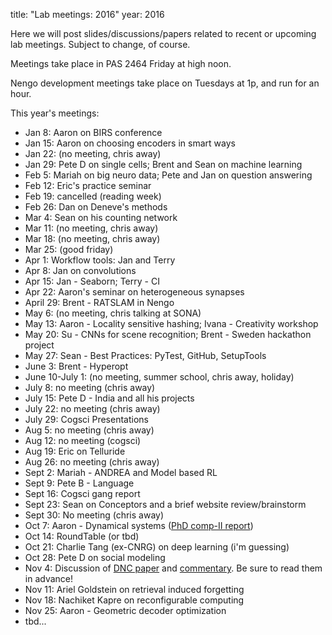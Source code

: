 title: "Lab meetings: 2016"
year: 2016

Here we will post slides/discussions/papers related to recent
or upcoming lab meetings.
Subject to change, of course.

Meetings take place in PAS 2464 Friday at high noon.

Nengo development meetings take place on Tuesdays at 1p,
and run for an hour.

This year's meetings:

- Jan 8: Aaron on BIRS conference
- Jan 15: Aaron on choosing encoders in smart ways
- Jan 22: (no meeting, chris away)
- Jan 29: Pete D on single cells; Brent and Sean on machine learning
- Feb 5: Mariah on big neuro data; Pete and Jan on question answering
- Feb 12: Eric's practice seminar
- Feb 19: cancelled (reading week)
- Feb 26: Dan on Deneve's methods
- Mar 4: Sean on his counting network
- Mar 11: (no meeting, chris away)
- Mar 18: (no meeting, chris away)
- Mar 25: (good friday)
- Apr 1: Workflow tools: Jan and Terry
- Apr 8: Jan on convolutions
- Apr 15: Jan - Seaborn; Terry - CI
- Apr 22: Aaron's seminar on heterogeneous synapses
- April 29: Brent - RATSLAM in Nengo
- May 6: (no meeting, chris talking at SONA)
- May 13: Aaron - Locality sensitive hashing; Ivana - Creativity workshop
- May 20: Su - CNNs  for scene recognition; Brent - Sweden hackathon project
- May 27: Sean - Best Practices: PyTest, GitHub, SetupTools
- June 3: Brent - Hyperopt 
- June 10-July 1: (no meeting, summer school, chris away, holiday)
- July 8: no meeting (chris away)
- July 15: Pete D - India and all his projects
- July 22: no meeting (chris away)
- July 29: Cogsci Presentations
- Aug 5: no meeting (chris away)
- Aug 12: no meeting (cogsci)
- Aug 19: Eric on Telluride
- Aug 26: no meeting (chris away)
- Sept 2: Mariah - ANDREA and Model based RL
- Sept 9: Pete B - Language
- Sept 16: Cogsci gang report
- Sept 23: Sean on Conceptors and a brief website review/brainstorm
- Sept 30: No meeting (chris away)
- Oct 7: Aaron - Dynamical systems ([PhD comp-II report](https://drive.google.com/file/d/0B5QFIbHx4khweTBEc0IzSW4tY1U/view?usp=sharing))
- Oct 14: RoundTable (or tbd)
- Oct 21: Charlie Tang (ex-CNRG) on deep learning (i'm guessing)
- Oct 28: Pete D on social modeling
- Nov 4: Discussion of [DNC paper](http://www.nature.com/nature/journal/vaop/ncurrent/full/nature20101.html) and [commentary](http://www.nature.com/nature/journal/v538/n7626/full/nature19477.html). Be sure to read them in advance!
- Nov 11: Ariel Goldstein on retrieval induced forgetting
- Nov 18: Nachiket Kapre on reconfigurable computing
- Nov 25: Aaron - Geometric decoder optimization
- tbd...

